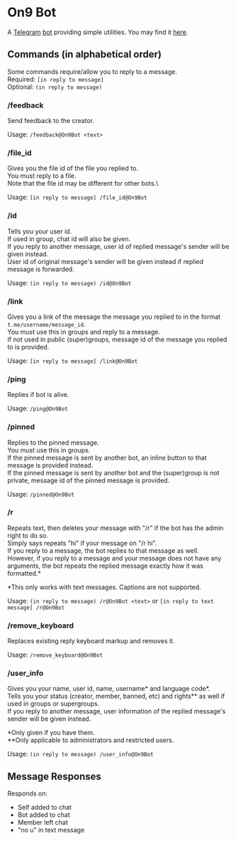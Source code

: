 # On9 Bot

A [Telegram](https://telegram.org) [bot](https://core.telegram.org/bots) providing simple utilities.
You may find it [here](https://t.me/On9Bot).

## Commands (in alphabetical order)

Some commands require/allow you to reply to a message.\
Required: `[in reply to message]`\
Optional: `(in reply to message)`

### /feedback
Send feedback to the creator.

Usage: `/feedback@On9Bot <text>`

### /file_id
Gives you the file id of the file you replied to.\
You must reply to a file.\
Note that the file id may be different for other bots.\

Usage: `[in reply to message] /file_id@On9Bot`

### /id
Tells you your user id.\
If used in group, chat id will also be given.\
If you reply to another message, user id of replied message's sender will be given instead.\
User id of original message's sender will be given instead if replied message is forwarded.

Usage: `(in reply to message) /id@On9Bot`

### /link
Gives you a link of the message the message you replied to in the format `t.me/username/message_id`.\
You must use this in groups and reply to a message.\
If not used in public (super)groups, message id of the message you replied to is provided.

Usage: `[in reply to message] /link@On9Bot`

### /ping
Replies if bot is alive.

Usage: `/ping@On9Bot`

### /pinned
Replies to the pinned message.\
You must use this in groups.\
If the pinned message is sent by another bot, an inline button to that message is provided instead.\
If the pinned message is sent by another bot and the (super)group is not private,
message id of the pinned message is provided.

Usage: `/pinned@On9Bot`

### /r
Repeats text, then deletes your message with "/r" if the bot has the admin right to do so.\
Simply says repeats "hi" if your message on "/r hi".\
If you reply to a message, the bot replies to that message as well.\
However, if you reply to a message and your message does not have any arguments,
the bot repeats the replied message exactly how it was formatted.*

*This only works with text messages. Captions are not supported.

Usage: `(in reply to message) /r@On9Bot <text>` or `[in reply to text message] /r@On9Bot`

### /remove_keyboard
Replaces existing reply keyboard markup and removes it.

Usage: `/remove_keyboard@On9Bot`

### /user_info
Gives you your name, user id, name, username* and language code*.\
Tells you your status (creator, member, banned, etc) and rights** as well if used in groups or supergroups.\
If you reply to another message, user information of the replied message's sender will be given instead.

*Only given if you have them.\
**Only applicable to administrators and restricted users.

Usage: `(in reply to message) /user_info@On9Bot`

## Message Responses

Responds on:
- Self added to chat
- Bot added to chat
- Member left chat
- "no u" in text message
